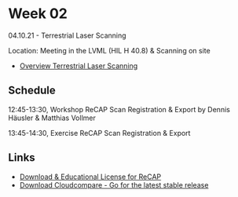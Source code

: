 # Week 02

04.10.21 - Terrestrial Laser Scanning

Location: Meeting in the LVML (HIL H 40.8) & Scanning on site

- [Overview Terrestrial Laser Scanning](13_Terrestrial_Laser_Scanning.mdtest)

## Schedule
12:45-13:30, Workshop ReCAP Scan Registration & Export by Dennis Häusler & Matthias Vollmer

13:45-14:30, Exercise ReCAP Scan Registration & Export

## Links
- [Download & Educational License for ReCAP](https://www.autodesk.com/education/edu-software/overview?sorting=featured&page=1)
- [Download Cloudcompare - Go for the latest stable release](https://www.danielgm.net/cc/)
